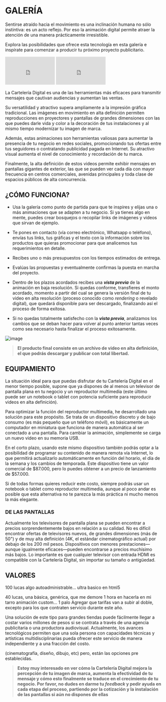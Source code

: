 # GALERÍA

Sentirse atraído hacia el movimiento es una inclinación humana no sólo instintiva: es un acto reflejo. Por eso la animación digital permite atraer la atención de una manera prácticamente irresistible. 

Explora las posibilidades que ofrece esta tecnología en esta galería e inspírate para comenzar a producir tu próximo proyecto publicitario.

<iframe src="https://player.vimeo.com/video/193567768?title=0&byline=0&portrait=0"   
width="160" height="90" frameborder="0" ></iframe>
<iframe src="https://player.vimeo.com/video/193567768?title=0&byline=0&portrait=0"   
width="160" height="90" frameborder="0" ></iframe>

La Cartelería Digital es una de las herramientas más eficaces para transmitir mensajes que cautivan audiencias y aumentan las ventas.

Su versatilidad y atractivo supera ampliamente a la impresión gráfica tradicional. Las imágenes en movimiento en alta definición permiten reproducciones en proyectores y pantallas de grandes dimensiones con las que puedes darle vida y color a la decoración de tus instalaciones y al mismo tiempo modernizar tu imagen de marca.

Además, estas animaciones son herramientas valiosas para aumentar la presencia de tu negocio en redes sociales, promocionando tus ofertas entre tus seguidores o contratando publicidad pagada en Internet. Su atractivo visual aumenta el nivel de conocimiento y recordación de tu marca.

Finalmente, la alta definición de estos videos permite exhibir mensajes en pantallas gigantes de exterior, las que se pueden ver cada día con mayor frecuencia en centros comerciales, avenidas principales y toda clase de espacios públicos de alta concurrencia. 

## ¿CÓMO FUNCIONA?
* Usa la galería como punto de partida para que te inspires y elijas una o más animaciones que se adapten a tu negocio. Si ya tienes algo en mente, puedes crear bosquejos o recopilar links de imágenes y videos que sirvan de ejemplo.

* Te pones en contacto (vía correo electrónico, Whatsapp o teléfono), envías tus links, tus gráficas y el texto con la información sobre los productos que quieras promocionar para que analicemos tus requerimientos en detalle. 

* Recibes uno o más presupuestos con los tiempos estimados de entrega. 

* Evalúas las propuestas y eventualmente confirmas la puesta en marcha del proyecto.

* Dentro de los plazos acordados recibes una **_vista previa_** de la animación en baja resolución. Si quedas conforme, transfieres el monto acordado, momento a partir del cual se genera la versión final de tu video en alta resolución (proceso conocido como _rendering_ o revelado digital), que quedará disponible para ser descargado, finalizando así el proceso de forma exitosa.

* Si no quedas totalmente satisfecho con la **_vista previa_**, analizamos los cambios que se deban hacer para volver al punto anterior tantas veces como sea necesario hasta finalizar el proceso exitosamente.

![image](https://user-images.githubusercontent.com/16393716/62242266-c3101700-b3a8-11e9-8502-3f346cec7d1f.png)

> **El producto final consiste en un archivo de video en alta definición, el que podrás descargar y publicar con total libertad.**

## EQUIPAMIENTO
La situación ideal para que puedas disfrutar de tu Cartelería Digital en el menor tiempo posible, supone que ya dispones de al menos un televisor de pantalla plana en tu negocio y un reproductor multimedia (este último puede ser un notebook o tablet con potencia suficiente para reproducir videos en alta definición).

Para optimizar la función del reproductor multimedia, he desarrollado una solución para este propósito. Se trata de un dispositivo discreto y de bajo consumo (es más pequeño que un teléfono móvil), es básicamente un computador en miniatura que funciona de manera automática al ser conectado a una pantalla. Para cambiar la animación, simplemente se carga un nuevo video en su memoria USB.

En el corto plazo, usando este mismo dispositivo también podrás optar a la posibilidad de programar su contenido de manera remota vía Internet, lo que permitirá actualizarlo automáticamente en función del horario, el día de la semana y los cambios de temporada. Este dispositivo tiene un valor comercial de $87.000, pero lo puedes obtener a un precio de lanzamiento de $57.000.

Si de todas formas quieres reducir este costo, siempre podrás usar un notebook o tablet como reproductor multimedia, aunque al poco andar es posible que esta alternativa no te parezca la más práctica ni mucho menos la más elegante.

### DE LAS PANTALLAS
Actualmente los televisores de pantalla plana se pueden encontrar a precios sorprendentemente bajos en relación a su calidad. No es difícil encontrar ofertas de televisores nuevos, de grandes dimensiones (más de 50") y de muy alta definición (4K, el estándar cinematográfico actual) por debajo de los 200 mil pesos. Dispositivos con menores prestaciones—aunque igualmente eficaces—pueden encontrarse a precios muchísimo más bajos. Lo importante es que cualquier televisor con entrada HDMI es compatible con la Cartelería Digital, sin importar su tamaño o antigüedad.

## VALORES

100 lucas algo autoadministrable... ultra basico en html5

40 lucas, una básica, genérica, que me demore 1 hora en hacerla en mi tarro
animación custom... 1 palo
Agregar que tarifas van a subir al doble, excepto para los que contraten servicio durante este año.

Una solución de este tipo para grandes tiendas puede fácilmente llegar a costar varios millones de pesos si se contrata a través de una agencia publicitaria o una productora audiovisual. Actualmente, los avances tecnológicos permiten que una sola persona con capacidades técnicas y artísticas multidisciplinarias pueda ofrecer este servicio de manera independiente y a una fracción del costo.

(cinematografía, diseño, dibujo, etc) pero, están las opciones pre establecidas.

> **Estoy muy interesado en ver cómo la Cartelería Digital mejora la percepción de tu imagen de marca, aumenta la efectividad de tu mensaje y cómo esto finalmente se traduce en el crecimiento de tu negocio. Por favor, no dudes en darme tu _feedback_ y pedir ayuda en cada etapa del proceso, partiendo por la cotización y la instalación de las pantallas si aún no dispones de ellas**

